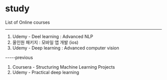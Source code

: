 # study

List of Online courses

-----
1. Udemy - Deel learning : Advanced NLP
1. 올인원 패키지 : 모바일 앱 개발 (ios)
1. Udemy - Deep learning : Advanced computer vision


-----previous
1. Coursera - Structuring Machine Learning Projects
2. Udemy - Practical deep learning


